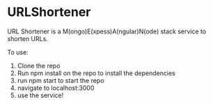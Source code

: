 # URLShortener


URL Shortener is a M(ongo)E(xpess)A(ngular)N(ode) stack service to shorten URLs.

To use: 
1) Clone the repo
2) Run npm install on the repo to install the dependencies
3) run npm start to start the repo
4) navigate to localhost:3000
5) use the service!

